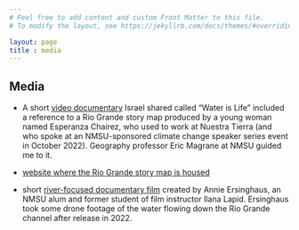 ```yaml
---
# Feel free to add content and custom Front Matter to this file.
# To modify the layout, see https://jekyllrb.com/docs/themes/#overriding-theme-defaults

layout: page
title : media
---
```


## Media

- A short [video documentary](https://storymaps.arcgis.com/stories/1ad0c8057ff444a48d8e6656d7877168) Israel shared called “Water is Life”
included a reference to a Rio Grande story map produced by a
young woman named Esperanza Chairez, who used to work at Nuestra
Tierra (and who spoke at an NMSU-sponsored climate change speaker
series event in October 2022).  Geography professor Eric Magrane at NMSU guided me to it.

- [website where the Rio Grande story map is housed](https://cap.nmsu.edu/storymaps.html)

- short [river-focused documentary film](https://youtu.be/eefK09DGg4E?si=sIIxxOg3GSjDQjjM) created by Annie Ersinghaus,
an NMSU alum and former student of film instructor Ilana Lapid.
Ersinghaus took some drone footage of the water flowing down the
Rio Grande channel after release in 2022. 



